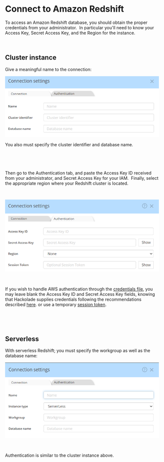 # Connect to Amazon Redshift

To access an Amazon Redshift database, you should obtain the proper credentials from your administrator.&nbsp; In particular you'll need to know your Access Key, Secret Access Key, and the Region for the instance.

&nbsp;

## Cluster instance

Give a meaningful name to the connection:

![Redshift connection settings](<lib/Redshift%20connection%20settings.png>)

You also must specify the cluster identifier and database name.

&nbsp;

&nbsp;

Then go to the Authentication tab, and paste the Access Key ID received from your administrator, and Secret Access Key for your IAM.&nbsp; Finally, select the appropriate region where your Redshift cluster is located.

&nbsp;

![Redshift authentication](<lib/Redshift%20authentication.png>)

&nbsp;

If you wish to handle AWS authentication through the [credentials file](<https://docs.aws.amazon.com/cli/latest/userguide/cli-configure-files.html> "target=\"\_blank\""), you may leave blank the Access Key ID and Secret Access Key fields, knowing that Hackolade supplies credentials following the recommendations described [here](<https://docs.aws.amazon.com/sdk-for-javascript/v2/developer-guide/setting-credentials-node.html> "target=\"\_blank\""). or use a temporary [session token](<https://docs.aws.amazon.com/IAM/latest/UserGuide/id\_credentials\_temp\_use-resources.html> "target=\"\_blank\"").

&nbsp;

&nbsp;

## Serverless

With serverless Redshift; you must specify the workgroup as well as the database name:

![Redshift - serverless connection settings](<lib/Redshift%20-%20serverless%20connection%20settings.png>)

&nbsp;

Authentication is similar to the cluster instance above.

